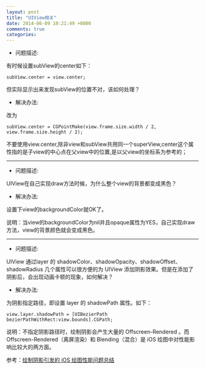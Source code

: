 ```yaml
---
layout: post
title: "UIView相关"
date: 2014-06-09 10:21:49 +0800
comments: true
categories: 
---
```




*   问题描述:
 	
有时候设置subView的center如下：
 	  
 	  
```objc
subView.center = view.center;
```	
 	

但实际显示出来发现subView的位置不对，该如何处理？
 
* 解决办法:
 	  	
 改为
 
```objc
subView.center = CGPointMake(view.frame.size.width / 2, 
view.frame.size.height / 2);
``` 	  
 	 
不要使用view.center,除非view和subView共用同一个superView,center这个属性指的是子view的中心点在父view中的位置,是以父view的坐标系为参考的；
     
*** 
 	
 	
*  问题描述:
 	
UIView在自己实现draw方法时候，为什么整个view的背景都变成黑色？
 
 
* 解决办法:
 	 
设置下view的backgroundColor就OK了。
 	 
说明：当view的backgroundColor为nil并且opaque属性为YES，自己实现draw方法，view的背景颜色就会变成黑色。
     
*** 
 	
*  问题描述:
 	
UIView 通过layer 的 shadowColor、shadowOpacity、shadowOffset、shadowRadius 几个属性可以很方便的为 UIView 添加阴影效果。但是在添加了阴影后，会出现动画卡顿的现象，如何解决？

* 解决办法:
 	 
为阴影指定路径，即设置 layer 的 shadowPath 属性。如下：
 	 
``` objc	
view.layer.shadowPath = [UIBezierPath  bezierPathWithRect:view.bounds].CGPath;
```
 	 
说明：不指定阴影路径时，绘制阴影会产生大量的 Offscreen-Rendered 。而 Offscreen-Rendered（离屏渲染）和 Blending（混合）是 iOS 绘图中对性能影响比较大的两方面。
 	 
参考：[绘制阴影引发的 iOS 绘图性能问题总结](http://blog.devdlh.com/blog/2013/03/18/performance-problerm-caused-by-shadowpath/)
     

